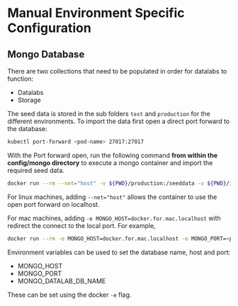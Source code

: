 # Manual Environment Specific Configuration

## Mongo Database

There are two collections that need to be populated in order for datalabs to function:

* Datalabs
* Storage

The seed data is stored in the sub folders `test` and `production` for the different
environments. To import the data first open a direct port forward to the database:

```bash
kubectl port-forward <pod-name> 27017:27017
```

With the Port forward open, run the following command **from within the config/mongo
directory** to execute a mongo container and import the required seed data.

```bash
docker run --rm --net="host" -v ${PWD}/production:/seeddata -v ${PWD}/import.sh:/import.sh mongo sh /import.sh
```

For linux machines, adding `--net="host"` allows the container to use the open port
forward on localhost.

For mac machines, adding `-e MONGO_HOST=docker.for.mac.localhost` with redirect the
connect to the local port. For example,

```bash
docker run --rm -e MONGO_HOST=docker.for.mac.localhost -e MONGO_PORT=<port> -e MONGO_USER=datalab -e MONGO_PASSWORD='<password>' -v ${PWD}/test:/seeddata -v ${PWD}/import.sh:/import.sh mongo sh /import.sh
```

Environment variables can be used to set the database name, host and port:

* MONGO_HOST
* MONGO_PORT
* MONGO_DATALAB_DB_NAME

These can be set using the docker `-e` flag.
